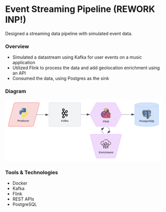 # Event Streaming Pipeline (REWORK INP!)

Designed a streaming data pipeline with simulated event data.

### Overview
- Simulated a datastream using Kafka for user events on a music application
- Utilized Flink to process the data and add geolocation enrichment using an API
- Consumed the data, using Postgres as the sink

### Diagram
![diagram](diagram.png)

### Tools & Technologies
- Docker
- Kafka
- Flink
- REST APIs
- PostgreSQL

